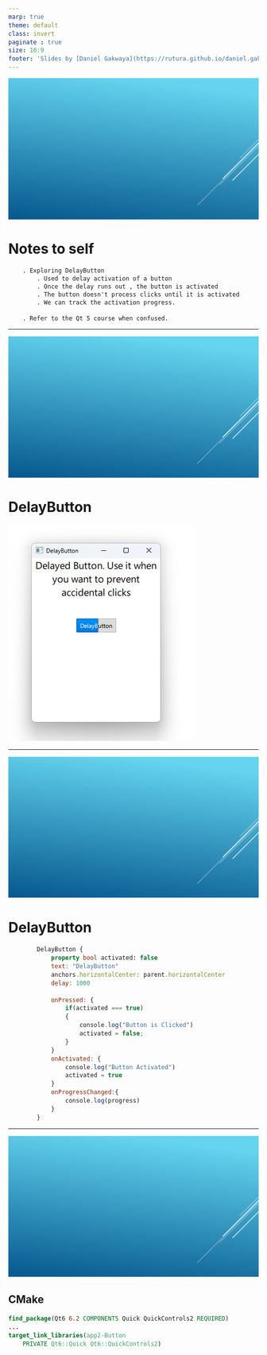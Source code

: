 ```yaml
---
marp: true
theme: default
class: invert
paginate : true
size: 16:9
footer: 'Slides by [Daniel Gakwaya](https://rutura.github.io/daniel.gakwaya/) at [LearnQtGuide](https://www.learnqt.guide/)'
---
```

![bg](images/slide_background.png)
# Notes to self
        . Exploring DelayButton
            . Used to delay activation of a button
            . Once the delay runs out , the button is activated
            . The button doesn't process clicks until it is activated
            . We can track the activation progress.

        . Refer to the Qt 5 course when confused.
        

---
![bg](images/slide_background.png)
# DelayButton
![](images/1.png)

---
![bg](images/slide_background.png)
# DelayButton
```qml
        DelayButton {
            property bool activated: false
            text: "DelayButton"
            anchors.horizontalCenter: parent.horizontalCenter
            delay: 1000

            onPressed: {
                if(activated === true)
                {
                    console.log("Button is Clicked")
                    activated = false;
                }
            }
            onActivated: {
                console.log("Button Activated")
                activated = true
            }
            onProgressChanged:{
                console.log(progress)
            }
        }
```

---

![bg](images/slide_background.png)
## CMake
```cmake
find_package(Qt6 6.2 COMPONENTS Quick QuickControls2 REQUIRED)
...
target_link_libraries(app2-Button
    PRIVATE Qt6::Quick Qt6::QuickControls2)

```

